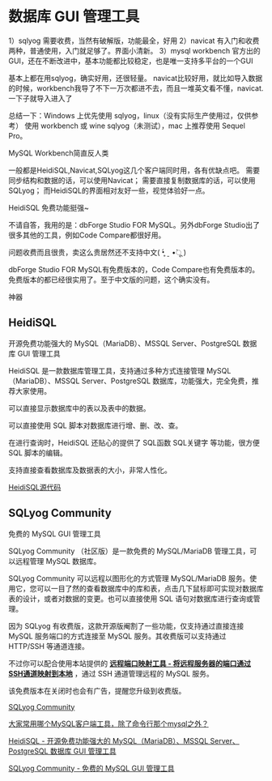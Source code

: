 #  数据库 GUI 管理工具

1）sqlyog 需要收费，当然有破解版，功能最全，好用
2）navicat 有入门和收费两种，普通使用，入门就足够了。界面小清新。
3）mysql workbench 官方出的GUI，还在不断改进中，基本功能都比较稳定，也是唯一支持多平台的一个GUI

基本上都在用sqlyog，确实好用，还很轻量。
navicat比较好用，就比如导入数据的时候，workbench我导了不下一万次都进不去，而且一堆英文看不懂，navicat.一下子就导入进入了

总结一下：Windows 上优先使用 sqlyog，linux（没有实际生产使用过，仅供参考） 使用 workbench 或 wine sqlyog（未测试），mac 上推荐使用 Sequel Pro。

MySQL Workbench简直反人类

一般都是HeidiSQL,Navicat,SQLyog这几个客户端同时用，各有优缺点吧。
需要同步结构和数据的话，可以使用Navicat；
需要直接复制数据库的话，可以使用SQLyog；
而HeidiSQL的界面相对友好一些，视觉体验好一点。

HeidiSQL 免费功能挺强~

不请自答，我用的是：dbForge Studio FOR MySQL。另外dbForge Studio出了很多其他的工具，例如Code Compare都很好用。

问题收费而且很贵，卖这么贵居然还不支持中文( •̥́ ˍ •̀ू )

dbForge Studio FOR MySQL有免费版本的，Code Compare也有免费版本的。免费版本的都已经很实用了。至于中文版的问题，这个确实没有。

神器

## HeidiSQL

开源免费功能强大的 MySQL（MariaDB）、MSSQL Server、PostgreSQL 数据库 GUI 管理工具

HeidiSQL 是一款数据库管理工具，支持通过多种方式连接管理 MySQL（MariaDB）、MSSQL Server、PostgreSQL 数据库，功能强大，完全免费，推荐大家使用。

可以直接显示数据库中的表以及表中的数据。

可以直接使用 SQL 脚本对数据库进行增、删、改、查。

在进行查询时，HeidiSQL 还贴心的提供了 SQL函数 SQL关键字 等功能，很方便 SQL 脚本的编辑。

支持直接查看数据库及数据表的大小，非常人性化。

[HeidiSQL](https://www.heidisql.com/download.php)[源代码](https://github.com/HeidiSQL/HeidiSQL/releases)

## SQLyog Community

免费的 MySQL GUI 管理工具

SQLyog Community （社区版）是一款免费的 MySQL/MariaDB 管理工具，可以远程管理 MySQL 数据库。

SQLyog Community 可以远程以图形化的方式管理 MySQL/MariaDB 服务。使用它，您可以一目了然的查看数据库中的库和表，点击几下鼠标即可实现对数据库表的设计，或者对数据的变更。也可以直接使用 SQL 语句对数据库进行查询或管理。

因为 SQLyog 有收费版，这款开源版阉割了一些功能，仅支持通过直接连接 MySQL 服务端口的方式连接至 MySQL 服务。其收费版可以支持通过 HTTP/SSH 等通道连接。

不过你可以配合使用本站提供的 **[远程端口映射工具 - 将远程服务器的端口通过SSH通道映射到本地](https://www.appgao.com/Network/remote-port-to-local.html)** ，通过 SSH 通道管理远程的 MySQL 服务。

该免费版本在关闭时也会有广告，提醒您升级到收费版。

 [SQLyog Community](https://github.com/webyog/sqlyog-community)



[大家常用哪个MySQL客户端工具，除了命令行那个mysql之外？](https://www.zhihu.com/question/20423448)

[HeidiSQL - 开源免费功能强大的 MySQL（MariaDB）、MSSQL Server、PostgreSQL 数据库 GUI 管理工具](https://www.appgao.com/Network/heidisql.html)

 [SQLyog Community - 免费的 MySQL GUI 管理工具](https://www.appgao.com/Programming/SQLyog-Community.html)